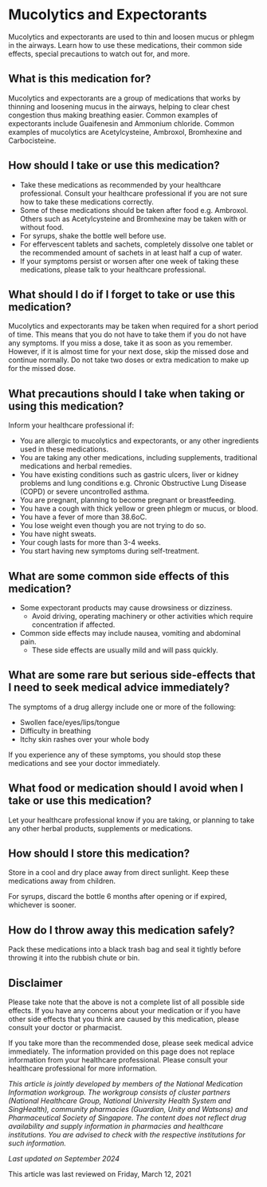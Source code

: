 # Mucolytics and Expectorants

Mucolytics and expectorants are used to thin and loosen mucus or phlegm in the airways. Learn how to use these medications, their common side effects, special precautions to watch out for, and more.

What is this medication for?
----------------------------

Mucolytics and expectorants are a group of medications that works by thinning and loosening mucus in the airways, helping to clear chest congestion thus making breathing easier. Common examples of expectorants include Guaifenesin and Ammonium chloride. Common examples of mucolytics are Acetylcysteine, Ambroxol, Bromhexine and Carbocisteine.

How should I take or use this medication?
-----------------------------------------

* Take these medications as recommended by your healthcare professional. Consult your healthcare professional if you are not sure how to take these medications correctly.
* Some of these medications should be taken after food e.g. Ambroxol. Others such as Acetylcysteine and Bromhexine may be taken with or without food.
* For syrups, shake the bottle well before use.
* For effervescent tablets and sachets, completely dissolve one tablet or the recommended amount of sachets in at least half a cup of water.
* If your symptoms persist or worsen after one week of taking these medications, please talk to your healthcare professional.

What should I do if I forget to take or use this medication?
------------------------------------------------------------

Mucolytics and expectorants may be taken when required for a short period of time. This means that you do not have to take them if you do not have any symptoms. If you miss a dose, take it as soon as you remember. However, if it is almost time for your next dose, skip the missed dose and continue normally. Do not take two doses or extra medication to make up for the missed dose.

What precautions should I take when taking or using this medication?
--------------------------------------------------------------------

Inform your healthcare professional if:

* You are allergic to mucolytics and expectorants, or any other ingredients used in these medications.
* You are taking any other medications, including supplements, traditional medications and herbal remedies.
* You have existing conditions such as gastric ulcers, liver or kidney problems and lung conditions e.g. Chronic Obstructive Lung Disease (COPD) or severe uncontrolled asthma.
* You are pregnant, planning to become pregnant or breastfeeding.
* You have a cough with thick yellow or green phlegm or mucus, or blood.
* You have a fever of more than 38.6oC.
* You lose weight even though you are not trying to do so.
* You have night sweats.
* Your cough lasts for more than 3-4 weeks.
* You start having new symptoms during self-treatment.

What are some common side effects of this medication?
-----------------------------------------------------

* Some expectorant products may cause drowsiness or dizziness.  
  + Avoid driving, operating machinery or other activities which require concentration if affected.
* Common side effects may include nausea, vomiting and abdominal pain. 
  + These side effects are usually mild and will pass quickly.

What are some rare but serious side-effects that I need to seek medical advice immediately?
-------------------------------------------------------------------------------------------

The symptoms of a drug allergy include one or more of the following:

* Swollen face/eyes/lips/tongue
* Difficulty in breathing
* Itchy skin rashes over your whole body

If you experience any of these symptoms, you should stop these medications and see your doctor immediately.

What food or medication should I avoid when I take or use this medication?
--------------------------------------------------------------------------

Let your healthcare professional know if you are taking, or planning to take any other herbal products, supplements or medications. 

How should I store this medication?
-----------------------------------

Store in a cool and dry place away from direct sunlight. Keep these medications away from children.

For syrups, discard the bottle 6 months after opening or if expired, whichever is sooner.

How do I throw away this medication safely?
-------------------------------------------

Pack these medications into a black trash bag and seal it tightly before throwing it into the rubbish chute or bin.

Disclaimer
----------

Please take note that the above is not a complete list of all possible side effects. If you have any concerns about your medication or if you have other side effects that you think are caused by this medication, please consult your doctor or pharmacist.

If you take more than the recommended dose, please seek medical advice immediately. The information provided on this page does not replace information from your healthcare professional. Please consult your healthcare professional for more information.

*This article is jointly developed by members of the National Medication Information workgroup. The workgroup consists of cluster partners (National Healthcare Group, National University Health System and SingHealth), community pharmacies (Guardian, Unity and Watsons) and Pharmaceutical Society of Singapore. The content does not reflect drug availability and supply information in pharmacies and healthcare institutions. You are advised to check with the respective institutions for such information.*

*Last updated on September 2024*

This article was last reviewed on
Friday, March 12, 2021